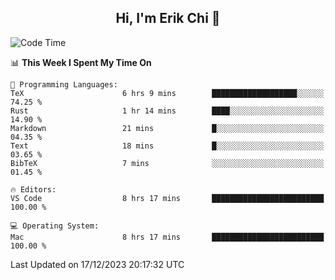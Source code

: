 <h2 align="center"> Hi, I'm Erik Chi 👋 </h2>

<table>
    
<!--START_SECTION:waka-->
![Code Time](http://img.shields.io/badge/Code%20Time-2%2C621%20hrs%2054%20mins-blue)

📊 **This Week I Spent My Time On** 

```text
💬 Programming Languages: 
TeX                      6 hrs 9 mins        ███████████████████░░░░░░   74.25 % 
Rust                     1 hr 14 mins        ████░░░░░░░░░░░░░░░░░░░░░   14.90 % 
Markdown                 21 mins             █░░░░░░░░░░░░░░░░░░░░░░░░   04.35 % 
Text                     18 mins             █░░░░░░░░░░░░░░░░░░░░░░░░   03.65 % 
BibTeX                   7 mins              ░░░░░░░░░░░░░░░░░░░░░░░░░   01.45 % 

🔥 Editors: 
VS Code                  8 hrs 17 mins       █████████████████████████   100.00 % 

💻 Operating System: 
Mac                      8 hrs 17 mins       █████████████████████████   100.00 % 
```


 Last Updated on 17/12/2023 20:17:32 UTC
<!--END_SECTION:waka-->
</td></tr>
</table>